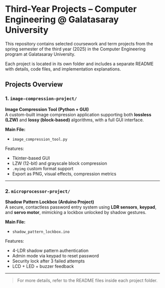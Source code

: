 # Third-Year Projects – Computer Engineering @ Galatasaray University

This repository contains selected coursework and term projects from the spring semester of the third year (2025) in the Computer Engineering program at Galatasaray University.

Each project is located in its own folder and includes a separate README with details, code files, and implementation explanations.

## Projects Overview

### 1. `image-compression-project/`  
**Image Compression Tool (Python + GUI)**  
A custom-built image compression application supporting both **lossless (LZW)** and **lossy (block-based)** algorithms, with a full GUI interface.

**Main File:**
- `image_compression_tool.py`

Features:
- Tkinter-based GUI
- LZW (12-bit) and grayscale block compression
- `.myimg` custom format support
- Export as PNG, visual effects, compression metrics

---

### 2. `microprocessor-project/`  
**Shadow Pattern Lockbox (Arduino Project)**  
A secure, contactless password entry system using **LDR sensors**, **keypad**, and **servo motor**, mimicking a lockbox unlocked by shadow gestures.

**Main File:**
- `shadow_pattern_lockbox.ino`

Features:
- 4-LDR shadow pattern authentication
- Admin mode via keypad to reset password
- Security lock after 3 failed attempts
- LCD + LED + buzzer feedback

---

> For more details, refer to the README files inside each project folder.